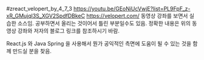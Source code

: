 #zreact_velopert_by_4_7_3
https://youtu.be/GEoNiUcVwjE?list=PL9FpF_z-xR_GMujql3S_XGV2SpdfDBkeC
https://velopert.com/
동영상 강좌를 보면서 실습한 소스임.
공부하면서 올리는 것이어서 틀린 부분일수도 있음.
정확한 내용은 위의 동영상 강좌와 저자의 블로그 링크를 참조하시기 바람.

React.js 와 Java Spring 을 사용해서 뭔가 공익적인 측면에 도움이 될 수 있는 것을
함께 만드실 분을 찾음.
